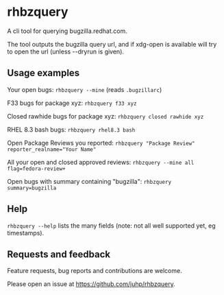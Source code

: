 # rhbzquery

A cli tool for querying bugzilla.redhat.com.

The tool outputs the bugzilla query url,
and if xdg-open is available will try to open the url
(unless --dryrun is given).

## Usage examples

Your open bugs: `rhbzquery --mine`
(reads `.bugzillarc`)

F33 bugs for package xyz: `rhbzquery f33 xyz`

Closed rawhide bugs for package xyz: `rhbzquery closed rawhide xyz`

RHEL 8.3 bash bugs: `rhbzquery rhel8.3 bash`

Open Package Reviews you reported: `rhbzquery "Package Review" reporter_realname="Your Name"`

All your open and closed approved reviews: `rhbzquery --mine all flag=fedora-review+`

Open bugs with summary containing "bugzilla": `rhbzquery summary=bugzilla`

## Help
`rhbzquery --help` lists the many fields (note: not all well supported yet, eg timestamps).

## Requests and feedback
Feature requests, bug reports and contributions are welcome.

Please open an issue at <https://github.com/juhp/rhbzquery>.
